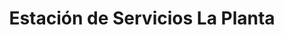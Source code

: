 ---
title: "Estación de Servicios La Planta"
url: /caracas/estacion-de-servicios-la-planta/
shop: Autoteile
---